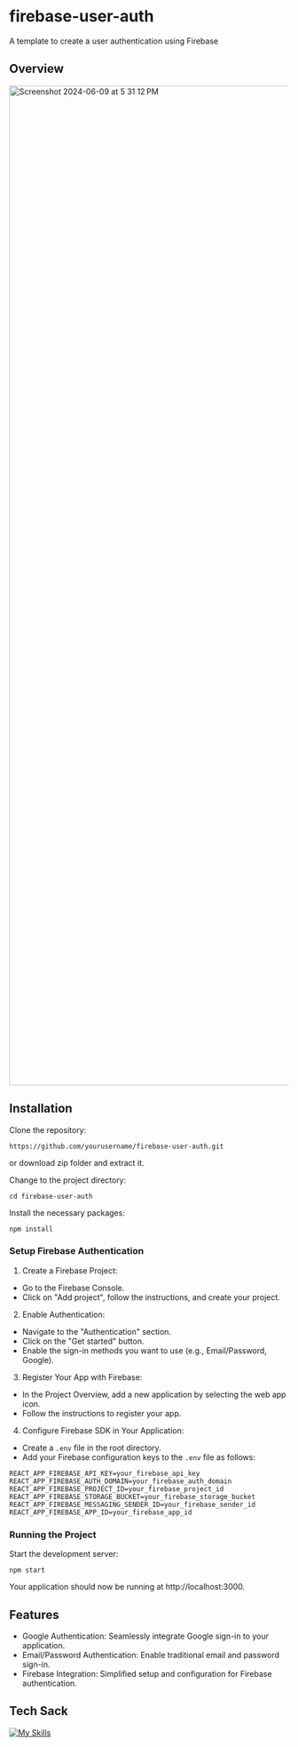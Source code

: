 # firebase-user-auth
A template to create a user authentication using Firebase

## Overview
<img width="1800" alt="Screenshot 2024-06-09 at 5 31 12 PM" src="https://github.com/NotJerwee/firebase-user-auth/assets/103540592/1d80c21a-51fc-4d97-b6e8-2d5dea5000f6">


## Installation
Clone the repository:
```
https://github.com/yourusername/firebase-user-auth.git
```
or download zip folder and extract it.

Change to the project directory:
```
cd firebase-user-auth
```

Install the necessary packages:
```
npm install
```

### Setup Firebase Authentication
1. Create a Firebase Project:

- Go to the Firebase Console.
- Click on "Add project", follow the instructions, and create your project.

2. Enable Authentication:

- Navigate to the "Authentication" section.
- Click on the "Get started" button.
- Enable the sign-in methods you want to use (e.g., Email/Password, Google).

3. Register Your App with Firebase:

- In the Project Overview, add a new application by selecting the web app icon.
- Follow the instructions to register your app.

4. Configure Firebase SDK in Your Application:

- Create a `.env` file in the root directory.
- Add your Firebase configuration keys to the `.env` file as follows:
```
REACT_APP_FIREBASE_API_KEY=your_firebase_api_key
REACT_APP_FIREBASE_AUTH_DOMAIN=your_firebase_auth_domain
REACT_APP_FIREBASE_PROJECT_ID=your_firebase_project_id
REACT_APP_FIREBASE_STORAGE_BUCKET=your_firebase_storage_bucket
REACT_APP_FIREBASE_MESSAGING_SENDER_ID=your_firebase_sender_id
REACT_APP_FIREBASE_APP_ID=your_firebase_app_id
```

### Running the Project
Start the development server:
```
npm start
```

Your application should now be running at http://localhost:3000.

## Features
- Google Authentication: Seamlessly integrate Google sign-in to your application.
- Email/Password Authentication: Enable traditional email and password sign-in.
- Firebase Integration: Simplified setup and configuration for Firebase authentication.


## Tech Sack
[![My Skills](https://skillicons.dev/icons?i=react,javascript,html,tailwindcss,css,firebase)](https://skillicons.dev)
